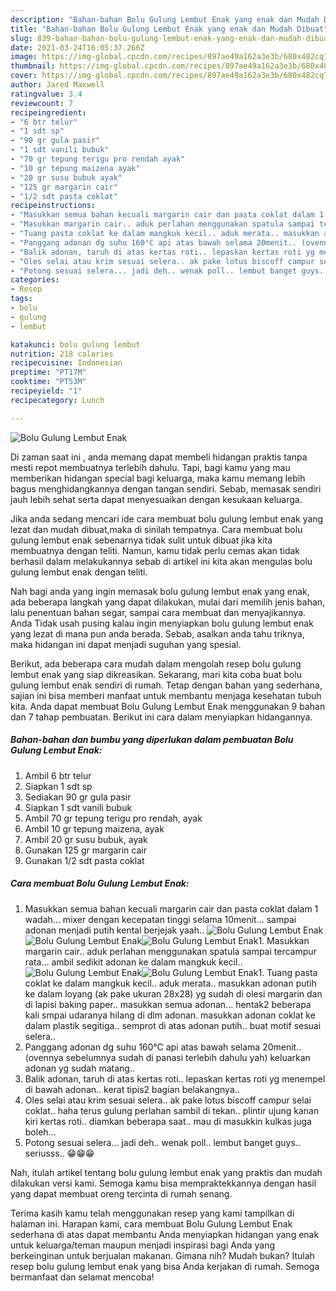 ```yaml
---
description: "Bahan-bahan Bolu Gulung Lembut Enak yang enak dan Mudah Dibuat"
title: "Bahan-bahan Bolu Gulung Lembut Enak yang enak dan Mudah Dibuat"
slug: 839-bahan-bahan-bolu-gulung-lembut-enak-yang-enak-dan-mudah-dibuat
date: 2021-03-24T16:05:37.266Z
image: https://img-global.cpcdn.com/recipes/897ae49a162a3e3b/680x482cq70/bolu-gulung-lembut-enak-foto-resep-utama.jpg
thumbnail: https://img-global.cpcdn.com/recipes/897ae49a162a3e3b/680x482cq70/bolu-gulung-lembut-enak-foto-resep-utama.jpg
cover: https://img-global.cpcdn.com/recipes/897ae49a162a3e3b/680x482cq70/bolu-gulung-lembut-enak-foto-resep-utama.jpg
author: Jared Maxwell
ratingvalue: 3.4
reviewcount: 7
recipeingredient:
- "6 btr telur"
- "1 sdt sp"
- "90 gr gula pasir"
- "1 sdt vanili bubuk"
- "70 gr tepung terigu pro rendah ayak"
- "10 gr tepung maizena ayak"
- "20 gr susu bubuk ayak"
- "125 gr margarin cair"
- "1/2 sdt pasta coklat"
recipeinstructions:
- "Masukkan semua bahan kecuali margarin cair dan pasta coklat dalam 1 wadah... mixer dengan kecepatan tinggi selama 10menit... sampai adonan menjadi putih kental berjejak yaah.."
- "Masukkan margarin cair.. aduk perlahan menggunakan spatula sampai tercampur rata... ambil sedikit adonan ke dalam mangkuk kecil.."
- "Tuang pasta coklat ke dalam mangkuk kecil.. aduk merata.. masukkan adonan putih ke dalam loyang (ak pake ukuran 28x28) yg sudah di olesi margarin dan di lapisi baking paper.. masukkan semua adonan... hentak2 beberapa kali smpai udaranya hilang di dlm adonan. masukkan adonan coklat ke dalam plastik segitiga.. semprot di atas adonan putih.. buat motif sesuai selera.."
- "Panggang adonan dg suhu 160°C api atas bawah selama 20menit.. (ovennya sebelumnya sudah di panasi terlebih dahulu yah) keluarkan adonan yg sudah matang.."
- "Balik adonan, taruh di atas kertas roti.. lepaskan kertas roti yg menempel di bawah adonan.. kerat tipis2 bagian belakangnya.."
- "Oles selai atau krim sesuai selera.. ak pake lotus biscoff campur selai coklat.. haha terus gulung perlahan sambil di tekan.. plintir ujung kanan kiri kertas roti.. diamkan beberapa saat.. mau di masukkin kulkas juga boleh..."
- "Potong sesuai selera... jadi deh.. wenak poll.. lembut banget guys.. seriusss.. 😁😁😁"
categories:
- Resep
tags:
- bolu
- gulung
- lembut

katakunci: bolu gulung lembut 
nutrition: 218 calories
recipecuisine: Indonesian
preptime: "PT17M"
cooktime: "PT53M"
recipeyield: "1"
recipecategory: Lunch

---
```



![Bolu Gulung Lembut Enak](https://img-global.cpcdn.com/recipes/897ae49a162a3e3b/680x482cq70/bolu-gulung-lembut-enak-foto-resep-utama.jpg)

Di zaman  saat ini , anda memang dapat membeli hidangan praktis tanpa mesti repot membuatnya terlebih dahulu. Tapi, bagi kamu yang mau memberikan hidangan special bagi keluarga, maka kamu memang lebih bagus menghidangkannya dengan tangan sendiri. Sebab, memasak sendiri jauh lebih sehat serta dapat menyesuaikan dengan kesukaan keluarga.

Jika anda sedang mencari ide cara membuat bolu gulung lembut enak yang lezat dan mudah dibuat,maka di sinilah tempatnya. Cara membuat bolu gulung lembut enak  sebenarnya tidak sulit untuk dibuat jika kita membuatnya dengan teliti. Namun, kamu tidak perlu cemas akan tidak berhasil dalam melakukannya 
sebab di artikel ini kita akan mengulas bolu gulung lembut enak dengan teliti.  



Nah bagi anda yang ingin memasak bolu gulung lembut enak yang enak, ada beberapa langkah yang dapat dilakukan, mulai dari memilih jenis bahan, lalu penentuan bahan segar, sampai cara membuat dan menyajikannya. Anda Tidak usah pusing kalau ingin menyiapkan bolu gulung lembut enak yang lezat di mana pun anda berada. Sebab, asalkan anda  tahu triknya, maka hidangan ini dapat menjadi suguhan yang spesial.

Berikut, ada beberapa cara mudah dalam mengolah resep bolu gulung lembut enak yang siap dikreasikan. Sekarang, mari kita coba buat bolu gulung lembut enak sendiri di rumah. Tetap dengan bahan yang sederhana, sajian ini bisa memberi manfaat untuk membantu menjaga kesehatan tubuh kita. Anda dapat membuat Bolu Gulung Lembut Enak menggunakan 9 bahan dan 7 tahap pembuatan. Berikut ini cara dalam menyiapkan hidangannya.

<!--inarticleads1-->

##### Bahan-bahan dan bumbu yang diperlukan dalam pembuatan Bolu Gulung Lembut Enak:

1. Ambil 6 btr telur
1. Siapkan 1 sdt sp
1. Sediakan 90 gr gula pasir
1. Siapkan 1 sdt vanili bubuk
1. Ambil 70 gr tepung terigu pro rendah, ayak
1. Ambil 10 gr tepung maizena, ayak
1. Ambil 20 gr susu bubuk, ayak
1. Gunakan 125 gr margarin cair
1. Gunakan 1/2 sdt pasta coklat




<!--inarticleads2-->

##### Cara membuat Bolu Gulung Lembut Enak:

1. Masukkan semua bahan kecuali margarin cair dan pasta coklat dalam 1 wadah... mixer dengan kecepatan tinggi selama 10menit... sampai adonan menjadi putih kental berjejak yaah..
<img src="https://img-global.cpcdn.com/steps/e3558a6851f44a2b/160x128cq70/bolu-gulung-lembut-enak-langkah-memasak-1-foto.jpg" alt="Bolu Gulung Lembut Enak"><img src="https://img-global.cpcdn.com/steps/65d9f60ee5e76fb4/160x128cq70/bolu-gulung-lembut-enak-langkah-memasak-1-foto.jpg" alt="Bolu Gulung Lembut Enak"><img src="https://img-global.cpcdn.com/steps/da9fca2a480351c1/160x128cq70/bolu-gulung-lembut-enak-langkah-memasak-1-foto.jpg" alt="Bolu Gulung Lembut Enak">1. Masukkan margarin cair.. aduk perlahan menggunakan spatula sampai tercampur rata... ambil sedikit adonan ke dalam mangkuk kecil..
<img src="https://img-global.cpcdn.com/steps/4598b7d4d994e223/160x128cq70/bolu-gulung-lembut-enak-langkah-memasak-2-foto.jpg" alt="Bolu Gulung Lembut Enak"><img src="https://img-global.cpcdn.com/steps/840c52e97628df4a/160x128cq70/bolu-gulung-lembut-enak-langkah-memasak-2-foto.jpg" alt="Bolu Gulung Lembut Enak">1. Tuang pasta coklat ke dalam mangkuk kecil.. aduk merata.. masukkan adonan putih ke dalam loyang (ak pake ukuran 28x28) yg sudah di olesi margarin dan di lapisi baking paper.. masukkan semua adonan... hentak2 beberapa kali smpai udaranya hilang di dlm adonan. masukkan adonan coklat ke dalam plastik segitiga.. semprot di atas adonan putih.. buat motif sesuai selera..
1. Panggang adonan dg suhu 160°C api atas bawah selama 20menit.. (ovennya sebelumnya sudah di panasi terlebih dahulu yah) keluarkan adonan yg sudah matang..
1. Balik adonan, taruh di atas kertas roti.. lepaskan kertas roti yg menempel di bawah adonan.. kerat tipis2 bagian belakangnya..
1. Oles selai atau krim sesuai selera.. ak pake lotus biscoff campur selai coklat.. haha terus gulung perlahan sambil di tekan.. plintir ujung kanan kiri kertas roti.. diamkan beberapa saat.. mau di masukkin kulkas juga boleh...
1. Potong sesuai selera... jadi deh.. wenak poll.. lembut banget guys.. seriusss.. 😁😁😁




Nah, itulah artikel tentang  bolu gulung lembut enak  yang praktis dan mudah dilakukan versi kami. Semoga kamu bisa mempraktekkannya dengan hasil yang dapat membuat oreng tercinta di rumah senang. 

Terima kasih kamu telah menggunakan resep yang kami tampilkan di halaman ini. Harapan kami, cara membuat  Bolu Gulung Lembut Enak sederhana di atas dapat membantu Anda menyiapkan hidangan yang enak untuk keluarga/teman maupun menjadi inspirasi bagi Anda yang berkeinginan untuk berjualan makanan. Gimana nih? Mudah bukan? Itulah resep bolu gulung lembut enak yang bisa Anda kerjakan di rumah. Semoga bermanfaat dan selamat mencoba!

